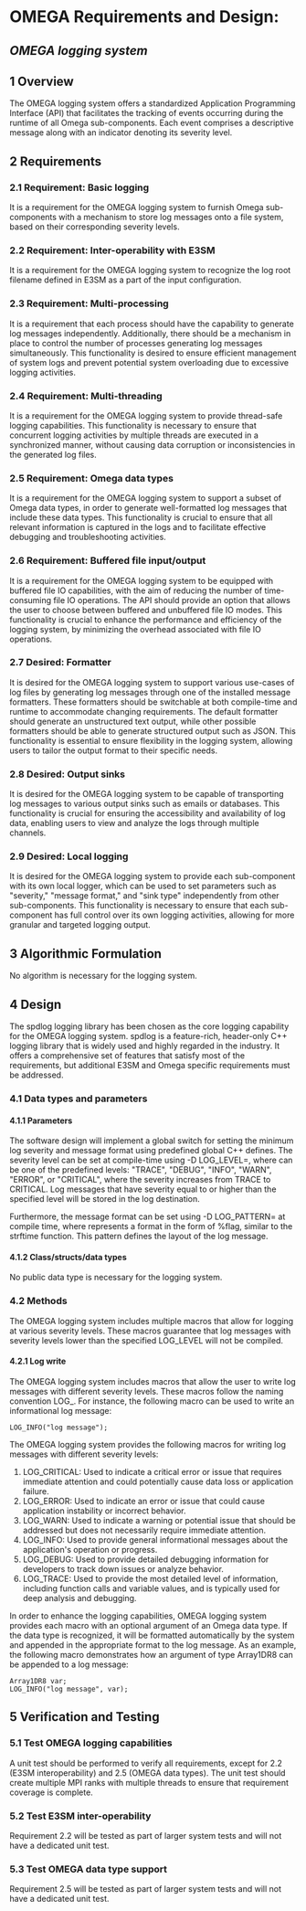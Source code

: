 <!--- Omega OMEGA logging system Requirements and Design ------------------------------------>

# OMEGA Requirements and Design:

## *OMEGA logging system*

## 1 Overview

The OMEGA logging system offers a standardized Application Programming Interface (API) that facilitates the tracking of events occurring during the runtime of all Omega sub-components. Each event comprises a descriptive message along with an indicator denoting its severity level.

## 2 Requirements

### 2.1 Requirement: Basic logging

It is a requirement for the OMEGA logging system to furnish Omega sub-components with a mechanism to store log messages onto a file system, based on their corresponding severity levels.

### 2.2 Requirement: Inter-operability with E3SM

It is a requirement for the OMEGA logging system to recognize the log root filename defined in E3SM as a part of the input configuration.

### 2.3 Requirement: Multi-processing

It is a requirement that each process should have the capability to generate log messages independently. Additionally, there should be a mechanism in place to control the number of processes generating log messages simultaneously. This functionality is desired to ensure efficient management of system logs and prevent potential system overloading due to excessive logging activities.

### 2.4 Requirement: Multi-threading

It is a requirement for the OMEGA logging system to provide thread-safe logging capabilities. This functionality is necessary to ensure that concurrent logging activities by multiple threads are executed in a synchronized manner, without causing data corruption or inconsistencies in the generated log files.

### 2.5 Requirement: Omega data types

It is a requirement for the OMEGA logging system to support a subset of Omega data types, in order to generate well-formatted log messages that include these data types. This functionality is crucial to ensure that all relevant information is captured in the logs and to facilitate effective debugging and troubleshooting activities.

### 2.6 Requirement: Buffered file input/output

It is a requirement for the OMEGA logging system to be equipped with buffered file IO capabilities, with the aim of reducing the number of time-consuming file IO operations. The API should provide an option that allows the user to choose between buffered and unbuffered file IO modes. This functionality is crucial to enhance the performance and efficiency of the logging system, by minimizing the overhead associated with file IO operations.

### 2.7 Desired: Formatter

It is desired for the OMEGA logging system to support various use-cases of log files by generating log messages through one of the installed message formatters. These formatters should be switchable at both compile-time and runtime to accommodate changing requirements. The default formatter should generate an unstructured text output, while other possible formatters should be able to generate structured output such as JSON. This functionality is essential to ensure flexibility in the logging system, allowing users to tailor the output format to their specific needs.

### 2.8 Desired: Output sinks

It is desired for the OMEGA logging system to be capable of transporting log messages to various output sinks such as emails or databases. This functionality is crucial for ensuring the accessibility and availability of log data, enabling users to view and analyze the logs through multiple channels.

### 2.9 Desired: Local logging

It is desired for the OMEGA logging system to provide each sub-component with its own local logger, which can be used to set parameters such as "severity," "message format," and "sink type" independently from other sub-components. This functionality is necessary to ensure that each sub-component has full control over its own logging activities, allowing for more granular and targeted logging output.

## 3 Algorithmic Formulation

No algorithm is necessary for the logging system.

## 4 Design

The spdlog logging library has been chosen as the core logging capability for the OMEGA logging system. spdlog is a feature-rich, header-only C++ logging library that is widely used and highly regarded in the industry. It offers a comprehensive set of features that satisfy most of the requirements, but additional E3SM and Omega specific requirements must be addressed.

### 4.1 Data types and parameters

#### 4.1.1 Parameters 

The software design will implement a global switch for setting the minimum log severity and message format using predefined global C++ defines. The severity level can be set at compile-time using -D LOG\_LEVEL=<level>, where <level> can be one of the predefined levels: "TRACE", "DEBUG", "INFO", "WARN", "ERROR", or "CRITICAL", where the severity increases from TRACE to CRITICAL. Log messages that have severity equal to or higher than the specified level will be stored in the log destination.

Furthermore, the message format can be set using -D LOG\_PATTERN=<pattern> at compile time, where <pattern> represents a format in the form of %flag, similar to the strftime function. This pattern defines the layout of the log message.

#### 4.1.2 Class/structs/data types

No public data type is necessary for the logging system.

### 4.2 Methods

The OMEGA logging system includes multiple macros that allow for logging at various severity levels. These macros guarantee that log messages with severity levels lower than the specified LOG\_LEVEL will not be compiled.

#### 4.2.1 Log write

The OMEGA logging system includes macros that allow the user to write log messages with different severity levels. These macros follow the naming convention LOG_<severity level>. For instance, the following macro can be used to write an informational log message:

    LOG_INFO("log message");

The OMEGA logging system provides the following macros for writing log messages with different severity levels:

1. LOG\_CRITICAL: Used to indicate a critical error or issue that requires immediate attention and could potentially cause data loss or application failure.
2. LOG\_ERROR: Used to indicate an error or issue that could cause application instability or incorrect behavior.
3. LOG\_WARN: Used to indicate a warning or potential issue that should be addressed but does not necessarily require immediate attention.
4. LOG\_INFO: Used to provide general informational messages about the application's operation or progress.
5. LOG\_DEBUG: Used to provide detailed debugging information for developers to track down issues or analyze behavior.
6. LOG\_TRACE: Used to provide the most detailed level of information, including function calls and variable values, and is typically used for deep analysis and debugging.

In order to enhance the logging capabilities, OMEGA logging system provides each macro with an optional argument of an Omega data type. If the data type is recognized, it will be formatted automatically by the system and appended in the appropriate format to the log message. As an example, the following macro demonstrates how an argument of type Array1DR8 can be appended to a log message:

    Array1DR8 var;
    LOG_INFO("log message", var);

## 5 Verification and Testing

### 5.1 Test OMEGA logging capabilities

A unit test should be performed to verify all requirements, except for 2.2 (E3SM interoperability) and 2.5 (OMEGA data types). The unit test should create multiple MPI ranks with multiple threads to ensure that requirement coverage is complete.

### 5.2 Test E3SM inter-operability

Requirement 2.2 will be tested as part of larger system tests and will not have a dedicated unit test.


### 5.3 Test OMEGA data type support

Requirement 2.5 will be tested as part of larger system tests and will not have a dedicated unit test.


